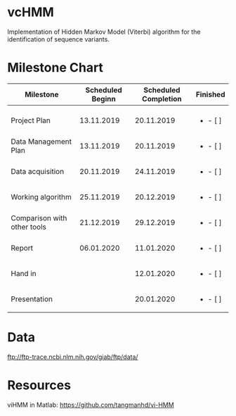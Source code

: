 # vcHMM

Implementation of Hidden Markov Model (Viterbi) algorithm for the identification of sequence variants.


# Milestone Chart

| Milestone | Scheduled Beginn | Scheduled Completion | Finished |
|-----------|-|----------------------|----------|
|           ||                     |          |
|Project Plan                      |13.11.2019  | 20.11.2019 |<ul><li>- [ ] </li></ul> |
|Data Management Plan              |13.11.2019  | 20.11.2019 |<ul><li>- [ ] </li></ul> |
|Data acquisition                  |20.11.2019  | 24.11.2019 |<ul><li>- [ ] </li></ul> |
|Working algorithm                 |25.11.2019  | 20.12.2019 |<ul><li>- [ ] </li></ul> |
|Comparison with other tools       |21.12.2019  | 29.12.2019 |<ul><li>- [ ] </li></ul> |
|Report                            |06.01.2020  | 11.01.2020 |<ul><li>- [ ] </li></ul> |
|Hand in                           |            | 12.01.2020 |<ul><li>- [ ] </li></ul> |
|Presentation                      |            | 20.01.2020 |<ul><li>- [ ] </li></ul> |


# Data
ftp://ftp-trace.ncbi.nlm.nih.gov/giab/ftp/data/

# Resources
viHMM in Matlab: https://github.com/tangmanhd/vi-HMM

